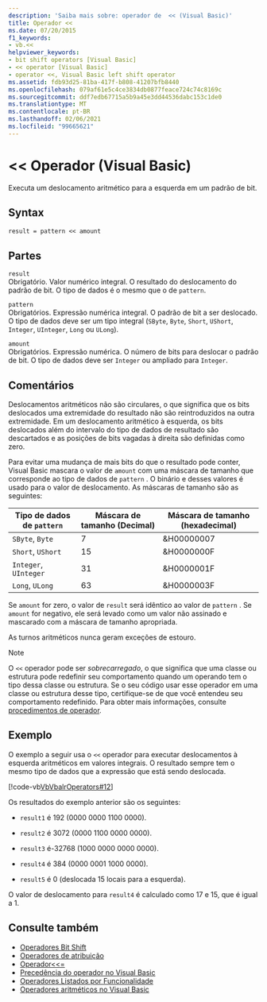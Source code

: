 ```yaml
---
description: 'Saiba mais sobre: operador de  << (Visual Basic)'
title: Operador <<
ms.date: 07/20/2015
f1_keywords:
- vb.<<
helpviewer_keywords:
- bit shift operators [Visual Basic]
- << operator [Visual Basic]
- operator <<, Visual Basic left shift operator
ms.assetid: fdb93d25-81ba-417f-b808-41207bfb8440
ms.openlocfilehash: 079af61e5c4ce3834db0877feace724c74c8169c
ms.sourcegitcommit: ddf7edb67715a5b9a45e3dd44536dabc153c1de0
ms.translationtype: MT
ms.contentlocale: pt-BR
ms.lasthandoff: 02/06/2021
ms.locfileid: "99665621"
---
```

# <a name="-operator-visual-basic"></a>\<\< Operador (Visual Basic)

Executa um deslocamento aritmético para a esquerda em um padrão de bit.  
  
## <a name="syntax"></a>Syntax  
  
```vb  
result = pattern << amount  
```  
  
## <a name="parts"></a>Partes  

 `result`  
 Obrigatório. Valor numérico integral. O resultado do deslocamento do padrão de bit. O tipo de dados é o mesmo que o de `pattern`.  
  
 `pattern`  
 Obrigatórios. Expressão numérica integral. O padrão de bit a ser deslocado. O tipo de dados deve ser um tipo integral (`SByte`, `Byte`, `Short`, `UShort`, `Integer`, `UInteger`, `Long` ou `ULong`).  
  
 `amount`  
 Obrigatórios. Expressão numérica. O número de bits para deslocar o padrão de bit. O tipo de dados deve ser `Integer` ou ampliado para `Integer`.  
  
## <a name="remarks"></a>Comentários  

 Deslocamentos aritméticos não são circulares, o que significa que os bits deslocados uma extremidade do resultado não são reintroduzidos na outra extremidade. Em um deslocamento aritmético à esquerda, os bits deslocados além do intervalo do tipo de dados de resultado são descartados e as posições de bits vagadas à direita são definidas como zero.  
  
 Para evitar uma mudança de mais bits do que o resultado pode conter, Visual Basic mascara o valor de `amount` com uma máscara de tamanho que corresponde ao tipo de dados de `pattern` . O binário e desses valores é usado para o valor de deslocamento. As máscaras de tamanho são as seguintes:  
  
|Tipo de dados de `pattern`|Máscara de tamanho (Decimal)|Máscara de tamanho (hexadecimal)|  
|----------------------------|---------------------------|-------------------------------|  
|`SByte`, `Byte`|7|&H00000007|  
|`Short`, `UShort`|15|&H0000000F|  
|`Integer`, `UInteger`|31|&H0000001F|  
|`Long`, `ULong`|63|&H0000003F|  
  
 Se `amount` for zero, o valor de `result` será idêntico ao valor de `pattern` . Se `amount` for negativo, ele será levado como um valor não assinado e mascarado com a máscara de tamanho apropriada.  
  
 As turnos aritméticos nunca geram exceções de estouro.  
  
> [!NOTE]
> O `<<` operador pode ser *sobrecarregado*, o que significa que uma classe ou estrutura pode redefinir seu comportamento quando um operando tem o tipo dessa classe ou estrutura. Se o seu código usar esse operador em uma classe ou estrutura desse tipo, certifique-se de que você entendeu seu comportamento redefinido. Para obter mais informações, consulte [procedimentos de operador](../../programming-guide/language-features/procedures/operator-procedures.md).  
  
## <a name="example"></a>Exemplo  

 O exemplo a seguir usa o `<<` operador para executar deslocamentos à esquerda aritméticos em valores integrais. O resultado sempre tem o mesmo tipo de dados que a expressão que está sendo deslocada.  
  
 [!code-vb[VbVbalrOperators#12](~/samples/snippets/visualbasic/VS_Snippets_VBCSharp/VbVbalrOperators/VB/Class1.vb#12)]  
  
 Os resultados do exemplo anterior são os seguintes:  
  
- `result1` é 192 (0000 0000 1100 0000).  
  
- `result2` é 3072 (0000 1100 0000 0000).  
  
- `result3` é-32768 (1000 0000 0000 0000).  
  
- `result4` é 384 (0000 0001 1000 0000).  
  
- `result5` é 0 (deslocada 15 locais para a esquerda).  
  
 O valor de deslocamento para `result4` é calculado como 17 e 15, que é igual a 1.  
  
## <a name="see-also"></a>Consulte também

- [Operadores Bit Shift](bit-shift-operators.md)
- [Operadores de atribuição](assignment-operators.md)
- [ Operador<<=](left-shift-assignment-operator.md)
- [Precedência do operador no Visual Basic](operator-precedence.md)
- [Operadores Listados por Funcionalidade](operators-listed-by-functionality.md)
- [Operadores aritméticos no Visual Basic](../../programming-guide/language-features/operators-and-expressions/arithmetic-operators.md)
